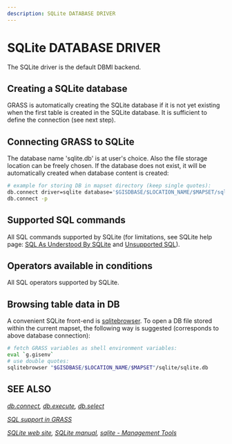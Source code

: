 ```yaml
---
description: SQLite DATABASE DRIVER
---
```


# SQLite DATABASE DRIVER

The SQLite driver is the default DBMI backend.

## Creating a SQLite database

GRASS is automatically creating the SQLite database if it is not yet
existing when the first table is created in the SQLite database. It is
sufficient to define the connection (see next step).

## Connecting GRASS to SQLite

The database name 'sqlite.db' is at user's choice. Also the file storage
location can be freely chosen. If the database does not exist, it will
be automatically created when database content is created:

```sh
# example for storing DB in mapset directory (keep single quotes):
db.connect driver=sqlite database='$GISDBASE/$LOCATION_NAME/$MAPSET/sqlite/sqlite.db'
db.connect -p
```

## Supported SQL commands

All SQL commands supported by SQLite (for limitations, see SQLite help
page: [SQL As Understood By SQLite](https://www.sqlite.org/lang.html)
and [Unsupported SQL](https://www.sqlite.org/omitted.html)).

## Operators available in conditions

All SQL operators supported by SQLite.

## Browsing table data in DB

A convenient SQLite front-end is
[sqlitebrowser](https://sqlitebrowser.org/). To open a DB file stored
within the current mapset, the following way is suggested (corresponds
to above database connection):

```sh
# fetch GRASS variables as shell environment variables:
eval `g.gisenv`
# use double quotes:
sqlitebrowser "$GISDBASE/$LOCATION_NAME/$MAPSET"/sqlite/sqlite.db
```

## SEE ALSO

*[db.connect](db.connect.md), [db.execute](db.execute.md),
[db.select](db.select.md)*  
  
*[SQL support in GRASS](sql.md)*  
  
*[SQLite web site](https://www.sqlite.org), [SQLite
manual](https://www.sqlite.org/quickstart.html), [sqlite - Management
Tools](https://www2.sqlite.org/cvstrac/wiki?p=ManagementTools)*
